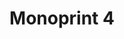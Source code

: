 ---
ee_id: '216'
site: '1'
type: '2'
url: 2008-015-monoprint
title: Monoprint 4
year: '2008'
display_year: '2008'
medium: Unique three-color process silkscreen on custom watermarked paper
dims: 42 x 32 inches
pitch: Poorly done C-M-Y silkscreens.
ps:
live_url:
related:
youtube:
related_code:
imgs: monoprint-4-2008-015-full-1-database-ih.jpg
subheading:
download:
add_credit:
commission:
layout: things-i-made
---